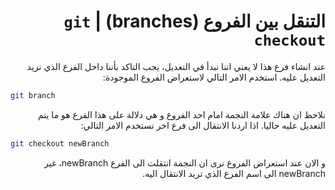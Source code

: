 <div dir="rtl">

# التنقل بين الفروع (branches) | `git checkout`


عند انشاء فرع هذا لا يعني اننا نبدأ في التعديل، يجب التاكد بأننا داخل الفرع الذي نريد التعديل عليه. استخدم الامر التالي لاستعراض الفروع الموجودة:

<div dir="ltr">

```bash
git branch
```

</div>

نلاحظ ان هناك علامة النجمة امام احد الفروع و هي دلالة على هذا الفرع هو ما يتم التعديل عليه حاليا. اذا اردنا الانتقال الى فرع اخر نستخدم الامر التالي:

<div dir="ltr">

```bash
git checkout newBranch
```

</div>

و الان عند استعراض الفروع نرى ان النجمة انتقلت الى الفرع newBranch، غير newBranch الى اسم الفرع الذي تريد الانتقال اليه.

</div>
